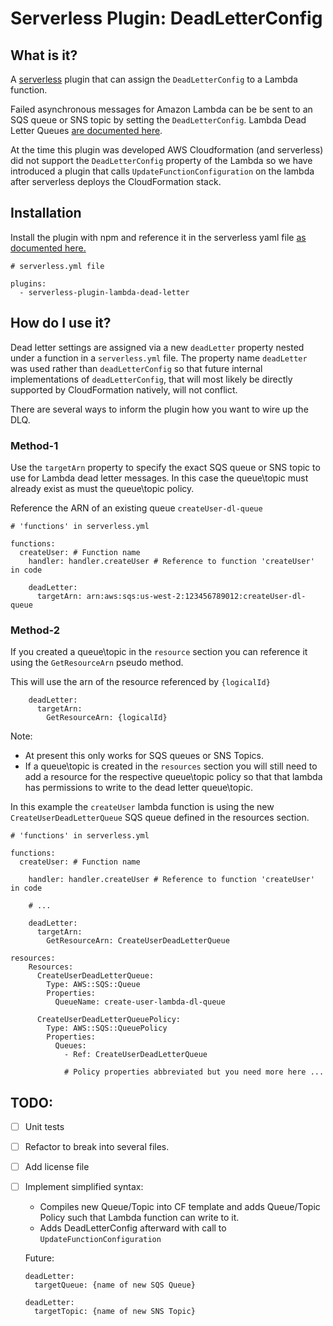 # Serverless Plugin:  DeadLetterConfig

## What is it?

A [serverless](https://serverless.com/) plugin that can assign the `DeadLetterConfig` to a Lambda function.

Failed asynchronous messages for Amazon Lambda can be be sent to an SQS queue or SNS topic by setting the `DeadLetterConfig`.  Lambda Dead Letter Queues [are documented here](http://docs.aws.amazon.com/lambda/latest/dg/dlq.html).  

At the time this plugin was developed AWS Cloudformation (and serverless) did not support the `DeadLetterConfig` property of the Lambda so we have introduced a plugin that calls `UpdateFunctionConfiguration` on the lambda after serverless deploys the CloudFormation stack.

## Installation

Install the plugin with npm and reference it in the serverless yaml file [as documented here.](https://serverless.com/framework/docs/providers/aws/guide/plugins/)

```
# serverless.yml file

plugins:
  - serverless-plugin-lambda-dead-letter
```

## How do I use it?

Dead letter settings are assigned via a new `deadLetter` property nested under a function in a `serverless.yml` file.  The property name `deadLetter` was used rather than `deadLetterConfig` so that future internal implementations of `deadLetterConfig`, that will most likely be directly supported by CloudFormation natively, will not conflict.

There are several ways to inform the plugin how you want to wire up the DLQ.

### Method-1
Use the `targetArn` property to specify the exact SQS queue or SNS topic to use for Lambda dead letter messages.  In this case the queue\topic must already exist as must the queue\topic policy.

Reference the ARN of an existing queue `createUser-dl-queue`
```
# 'functions' in serverless.yml

functions:
  createUser: # Function name
    handler: handler.createUser # Reference to function 'createUser' in code

    deadLetter:
      targetArn: arn:aws:sqs:us-west-2:123456789012:createUser-dl-queue
```

### Method-2
If you created a queue\topic in the `resource` section you can reference it using the `GetResourceArn` pseudo method.  

This will use the arn of the resource referenced by `{logicalId}`
```
    deadLetter:
      targetArn:
        GetResourceArn: {logicalId}
```
Note:  
- At present this only works for SQS queues or SNS Topics.
- If a queue\topic is created in the `resources` section you will still need to add a resource for the respective queue\topic policy so that that lambda has permissions to write to the dead letter queue\topic.

In this example the `createUser` lambda function is using the new `CreateUserDeadLetterQueue` SQS queue defined in the resources section.

```
# 'functions' in serverless.yml

functions:
  createUser: # Function name

    handler: handler.createUser # Reference to function 'createUser' in code

    # ...

    deadLetter:
      targetArn:
        GetResourceArn: CreateUserDeadLetterQueue

resources:
    Resources:
      CreateUserDeadLetterQueue:
        Type: AWS::SQS::Queue
        Properties:
          QueueName: create-user-lambda-dl-queue

      CreateUserDeadLetterQueuePolicy:
        Type: AWS::SQS::QueuePolicy
        Properties:
          Queues:
            - Ref: CreateUserDeadLetterQueue

            # Policy properties abbreviated but you need more here ...
```


## TODO:

- [ ] Unit tests
- [ ] Refactor to break into several files.
- [ ] Add license file
- [ ] Implement simplified syntax:
    - Compiles new Queue/Topic into CF template and adds Queue/Topic Policy such that Lambda function can write to it.
    - Adds DeadLetterConfig afterward with call to `UpdateFunctionConfiguration`

    Future:
    ```
    deadLetter:
      targetQueue: {name of new SQS Queue}
    ```

    ```
    deadLetter:
      targetTopic: {name of new SNS Topic}
    ```
